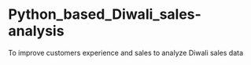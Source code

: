 # Python_based_Diwali_sales-analysis
To improve customers experience and sales to analyze Diwali sales data 
